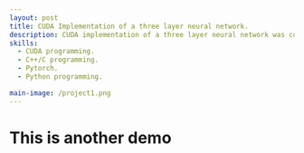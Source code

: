 ```yaml
---
layout: post
title: CUDA Implementation of a three layer neural network. 
description: CUDA implementation of a three layer neural network was compared with Pytorch implementation. 
skills: 
  - CUDA programming.
  - C++/C programming.
  - Pytorch.
  - Python programming.

main-image: /project1.png
---
```


# This is another demo


